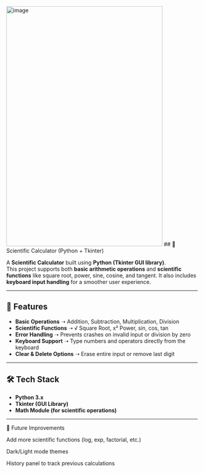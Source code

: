 <img width="411" height="630" alt="image" src="https://github.com/user-attachments/assets/f3e92bb0-eb79-47f2-8d0a-1e74516d0522" />
## 🧮 Scientific Calculator (Python + Tkinter)

A **Scientific Calculator** built using **Python (Tkinter GUI library)**.  
This project supports both **basic arithmetic operations** and **scientific functions** like square root, power, sine, cosine, and tangent. It also includes **keyboard input handling** for a smoother user experience.

---

## 🚀 Features
- **Basic Operations** ➝ Addition, Subtraction, Multiplication, Division  
- **Scientific Functions** ➝ √ Square Root, x² Power, sin, cos, tan  
- **Error Handling** ➝ Prevents crashes on invalid input or division by zero  
- **Keyboard Support** ➝ Type numbers and operators directly from the keyboard  
- **Clear & Delete Options** ➝ Erase entire input or remove last digit  

---

## 🛠️ Tech Stack
- **Python 3.x**  
- **Tkinter (GUI Library)**  
- **Math Module (for scientific operations)**  

---

🌟 Future Improvements

Add more scientific functions (log, exp, factorial, etc.)

Dark/Light mode themes

History panel to track previous calculations
